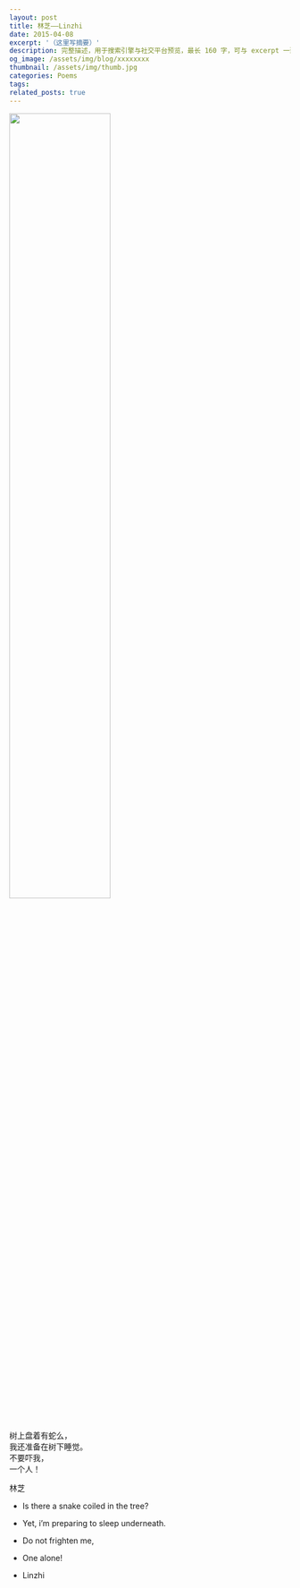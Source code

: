 ```yaml
---
layout: post
title: 林芝——Linzhi
date: 2015-04-08
excerpt: '（这里写摘要）'
description: 完整描述，用于搜索引擎与社交平台预览，最长 160 字，可与 excerpt 一致
og_image: /assets/img/blog/xxxxxxxx
thumbnail: /assets/img/thumb.jpg
categories: Poems
tags: 
related_posts: true
---
```


<img src="{{ '/assets/img/blog/xxxxxxxx' | relative_url }}" style="width:60%;">

树上盘着有蛇么，  
我还准备在树下睡觉。  
不要吓我，  
一个人！

林芝

- Is there a snake coiled in the tree?
- Yet, i’m preparing to sleep underneath.
- Do not frighten me,
- One alone!

- Linzhi